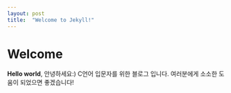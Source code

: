 ```yaml
---
layout: post
title:  "Welcome to Jekyll!"
---
```


# Welcome

**Hello world**, 안녕하세요:) C언어 입문자를 위한 블로그 입니다.
여러분에게 소소한 도움이 되었으면 좋겠습니다!
